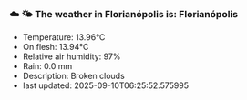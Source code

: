 ### ☁️ 🌤️  The weather in Florianópolis is: Florianópolis

- Temperature: 13.96°C
- On flesh: 13.94°C
- Relative air humidity: 97%
- Rain: 0.0 mm
- Description: Broken clouds
- last updated: 2025-09-10T06:25:52.575995
